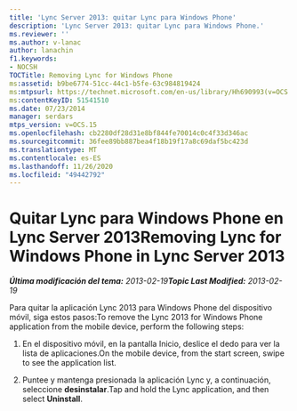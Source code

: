 ```yaml
---
title: 'Lync Server 2013: quitar Lync para Windows Phone'
description: 'Lync Server 2013: quitar Lync para Windows Phone.'
ms.reviewer: ''
ms.author: v-lanac
author: lanachin
f1.keywords:
- NOCSH
TOCTitle: Removing Lync for Windows Phone
ms:assetid: b9be6774-51cc-44c1-b5fe-63c984819424
ms:mtpsurl: https://technet.microsoft.com/en-us/library/Hh690993(v=OCS.15)
ms:contentKeyID: 51541510
ms.date: 07/23/2014
manager: serdars
mtps_version: v=OCS.15
ms.openlocfilehash: cb2280df28d31e8bf844fe70014c0c4f33d346ac
ms.sourcegitcommit: 36fee89bb887bea4f18b19f17a8c69daf5bc423d
ms.translationtype: MT
ms.contentlocale: es-ES
ms.lasthandoff: 11/26/2020
ms.locfileid: "49442792"
---
```

# <a name="removing-lync-for-windows-phone-in-lync-server-2013"></a><span data-ttu-id="4d85a-103">Quitar Lync para Windows Phone en Lync Server 2013</span><span class="sxs-lookup"><span data-stu-id="4d85a-103">Removing Lync for Windows Phone in Lync Server 2013</span></span>

<div data-xmlns="http://www.w3.org/1999/xhtml">

<div class="topic" data-xmlns="http://www.w3.org/1999/xhtml" data-msxsl="urn:schemas-microsoft-com:xslt" data-cs="https://msdn.microsoft.com/">

<div data-asp="https://msdn2.microsoft.com/asp">



</div>

<div id="mainSection">

<div id="mainBody"><span data-ttu-id="4d85a-104">

<span> </span></span><span class="sxs-lookup"><span data-stu-id="4d85a-104">

<span> </span></span></span>

<span data-ttu-id="4d85a-105">_**Última modificación del tema:** 2013-02-19_</span><span class="sxs-lookup"><span data-stu-id="4d85a-105">_**Topic Last Modified:** 2013-02-19_</span></span>

<span data-ttu-id="4d85a-106">Para quitar la aplicación Lync 2013 para Windows Phone del dispositivo móvil, siga estos pasos:</span><span class="sxs-lookup"><span data-stu-id="4d85a-106">To remove the Lync 2013 for Windows Phone application from the mobile device, perform the following steps:</span></span>

1.  <span data-ttu-id="4d85a-107">En el dispositivo móvil, en la pantalla Inicio, deslice el dedo para ver la lista de aplicaciones.</span><span class="sxs-lookup"><span data-stu-id="4d85a-107">On the mobile device, from the start screen, swipe to see the application list.</span></span>

2.  <span data-ttu-id="4d85a-108">Puntee y mantenga presionada la aplicación Lync y, a continuación, seleccione **desinstalar**.</span><span class="sxs-lookup"><span data-stu-id="4d85a-108">Tap and hold the Lync application, and then select **Uninstall**.</span></span>

<span data-ttu-id="4d85a-109"></div>

<span> </span>

</div>

</div>

</span><span class="sxs-lookup"><span data-stu-id="4d85a-109"></div>

<span> </span>

</div>

</div>

</span></span></div>

